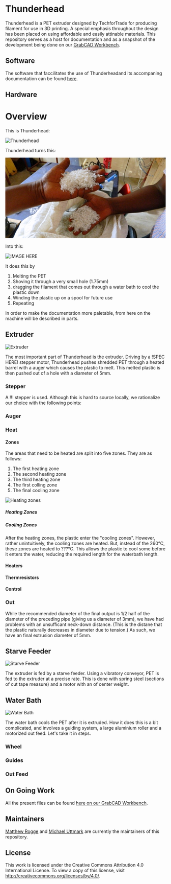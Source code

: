 # Thunderhead

Thunderhead is a PET extruder designed by TechforTrade for producing filament
for use in 3D printing. A special emphasis throughout the design has been placed
on using affordable and easily attinable materials.
This repository serves as a host for documentation and as a snapshot of the
development being done on our
[GrabCAD Workbench](https://workbench.grabcad.com/workbench/projects/gcvN9Xsi01SW-lFGhJRj_-4vqndCMFAaoUt_-UQBdidnVn#/space/gc8b8c582LagITdwrMEId6wysTlJX_nukUvWoRwEQ_1f4U).

## Software

The software that faccilitates the use of Thunderheadand its accompaning
documentation can be found [here](https://github.com/Maaphoo/Thunderware).

## Hardware

# Overview

This is Thunderhead:

![Thunderhead](./img/Thunderhead.png)

Thunderhead turns this:

![Shedded PET](./img/shredded_pet.jpg)

Into this:

![IMAGE HERE]()

It does this by

1. Melting the PET
2. Shoving it through a very small hole (1.75mm)
3. dragging the filament that comes out through a water bath to cool the plastic down
4. Winding the plastic up on a spool for future use
5. Repeating

In order to make the documentation more paletable, from here on the machine will be described in parts.

## Extruder

![Extruder](Extruder)

The most important part of Thunderhead is the extruder. Driving by a !SPEC HERE!
stepper motor, Thunderhead pushes shredded PET through a heated barrel with a auger
which causes the plastic to melt. This melted plastic is then pushed out of a hole
with a diameter of 5mm.

### Stepper

A !!! stepper is used. Although this is hard to source locally, we rationalize
our choice with the following points:

### Auger

### Heat

#### Zones

The areas that need to be heated are split into five zones. They are as follows:

1. The first heating zone
2. The second heating zone
3. The third heating zone
4. The first colling zone
5. The final cooling zone

![Heating zones]()

##### Heating Zones

##### Cooling Zones

After the heating zones, the plastic enter the "cooling zones". However, rather
unintuitively, the cooling zones are heated. But, instead of the 260°C, these zones
are heated to ???°C. This allows the plastic to cool some before it enters the water,
reducing the required length for the waterbath length.

#### Heaters

#### Thermresistors

#### Control

### Out

While the recommended diameter of the final output is 1/2 half of the diameter
of the preceding pipe (giving us a diameter of 3mm), we have had problems with an
unsufficant neck-down distance. (This is the distane that the plastic naturally
decreases in diameter due to tension.) As such, we have an final extrusion diameter of 5mm.

## Starve Feeder

![Starve Feeder]()

The extruder is fed by a starve feeder. Using a vibratory conveyor, PET is fed to
the extruder at a precise rate. This is done with spring steel (sections of cut tape measure)
and a motor with an of center weight.

## Water Bath

![Water Bath]()

The water bath cools the PET after it is extruded. How it does this is a bit complicated,
and involves a guiding system, a large aluminium roller and a motorized out feed. Let's
take it in steps.

### Wheel

### Guides

### Out Feed

## On Going Work

All the present files can be found [here on our GrabCAD Workbench](https://workbench.grabcad.com/workbench/projects/gcvN9Xsi01SW-lFGhJRj_-4vqndCMFAaoUt_-UQBdidnVn#/space/gc8b8c582LagITdwrMEId6wysTlJX_nukUvWoRwEQ_1f4U).

## Maintainers

[Matthew Rogge](https://github.com/Maaphoo) and [Michael Uttmark](https://github.com/biosafetylvl5) are currently the maintainers of this repository.

## License
This work is licensed under the Creative Commons Attribution 4.0 International License. To view a copy of this license, visit http://creativecommons.org/licenses/by/4.0/.
